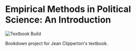 # Empirical Methods in Political Science: An Introduction

![Textbook Build](https://github.com/nulib-oer/empirical-methods-polisci/workflows/Bookdown%20Preview/badge.svg?branch=master)

Bookdown project for Jean Clipperton's textbook.
